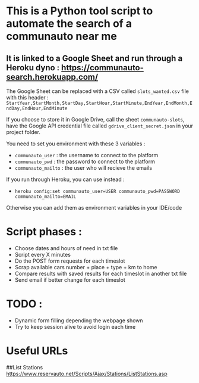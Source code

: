 # This is a Python tool script to automate the search of a communauto near me
## It is linked to a Google Sheet and run through a Heroku dyno : https://communauto-search.herokuapp.com/

The Google Sheet can be replaced with a CSV called <code>slots_wanted.csv</code> file with this header :
<code>StartYear,StartMonth,StartDay,StartHour,StartMinute,EndYear,EndMonth,EndDay,EndHour,EndMinute</code>

If you choose to store it in Google Drive, call the sheet <code>communauto-slots</code>, have the Google API credential file called <code>gdrive_client_secret.json</code> in your project folder.

You need to set you environment with these 3 variables :
- <code>communauto_user</code> : the username to connect to the platform
- <code>communauto_pwd</code> : the password to connect to the platform
- <code>communauto_mailto</code> : the user who will recieve the emails

If you run through Heroku, you can use instead : 
- <code>heroku config:set communauto_user=USER communauto_pwd=PASSWORD communauto_mailto=EMAIL</code>

Otherwise you can add them as environment variables in your IDE/code

# Script phases : 
- Choose dates and hours of need in txt file
- Script every X minutes
- Do the POST form requests for each timeslot
- Scrap available cars number + place + type + km to home
- Compare results with saved results for each timeslot in another txt file
- Send email if better change for each timeslot

# TODO : 
- Dynamic form filling depending the webpage shown
- Try to keep session alive to avoid login each time

# Useful URLs

##List Stations
https://www.reservauto.net/Scripts/Ajax/Stations/ListStations.asp


